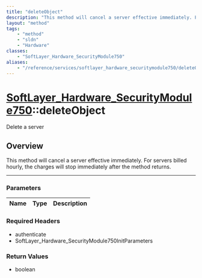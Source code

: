 ```yaml
---
title: "deleteObject"
description: "This method will cancel a server effective immediately. For servers billed hourly, the charges will stop immediately aft... "
layout: "method"
tags:
    - "method"
    - "sldn"
    - "Hardware"
classes:
    - "SoftLayer_Hardware_SecurityModule750"
aliases:
    - "/reference/services/softlayer_hardware_securitymodule750/deleteObject"
---
```

# [SoftLayer_Hardware_SecurityModule750](/reference/services/SoftLayer_Hardware_SecurityModule750)::deleteObject

Delete a server


## Overview 

This method will cancel a server effective immediately. For servers billed hourly, the charges will stop immediately after the method returns. 

-----

### Parameters 
|Name | Type | Description |
| --- | --- | --- |


### Required Headers
* authenticate
* SoftLayer_Hardware_SecurityModule750InitParameters


### Return Values
* boolean




